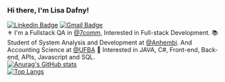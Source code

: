 ### Hi there, I'm Lisa Dafny!  
[![Linkedin Badge](https://img.shields.io/badge/LinkedIn-0077B5?style=for-the-badge&logo=linkedin&logoColor=white)](https://www.linkedin.com/in/lisadafny/) 
[![Gmail Badge](https://img.shields.io/badge/Gmail-D14836?style=for-the-badge&logo=gmail&logoColor=white)](mailto:lisadafny.tech@gmail.com)  
⚜️ I'm a Fullstack QA in [@7comm]([https://www.7comm.com.br/]), Interested in Full-stack Development. 
📚Student of System Analysis and Development at [@Anhembi]([https://portal.anhembi.br/]). And Accounting Science at [@UFBA]([https://www.ufba.br/])
🚀 Interested in JAVA, C#, Front-end, Back-end, APIs, Javascript and SQL.  
[![Anurag's GitHub stats](https://github-readme-stats.vercel.app/api?username=lisadafny&count_private=true&show_icons=true&hide=issues,contribs,stars&theme=radical)](https://github.com/lisadafny)  
[![Top Langs](https://github-readme-stats.vercel.app/api/top-langs/?username=lisadafny&layout=compact&theme=radical)](https://github.com/lisadafny)
